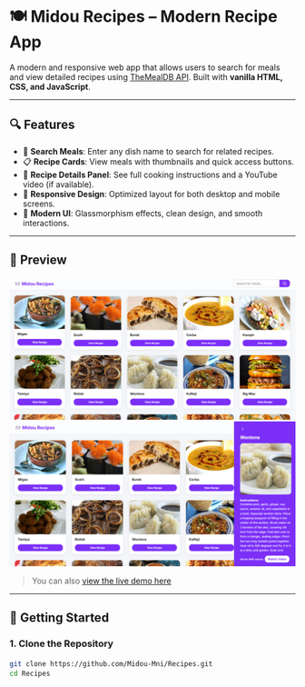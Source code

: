 # 🍽️ Midou Recipes – Modern Recipe App

A modern and responsive web app that allows users to search for meals and view detailed recipes using [TheMealDB API](https://www.themealdb.com/). Built with **vanilla HTML, CSS, and JavaScript**.

---

## 🔍 Features

- 🔎 **Search Meals**: Enter any dish name to search for related recipes.
- 📋 **Recipe Cards**: View meals with thumbnails and quick access buttons.
- 📖 **Recipe Details Panel**: See full cooking instructions and a YouTube video (if available).
- 📱 **Responsive Design**: Optimized layout for both desktop and mobile screens.
- 💅 **Modern UI**: Glassmorphism effects, clean design, and smooth interactions.

---

## 📸 Preview

![App Screenshot 1](./midou-recipes.vercel.app.png)  
![App Screenshot 2](./midou-recipes.vercel.app2.png)

> You can also [view the live demo here](https://midou-recipes.vercel.app)

---

## 🚀 Getting Started

### 1. Clone the Repository

```bash
git clone https://github.com/Midou-Mni/Recipes.git
cd Recipes
